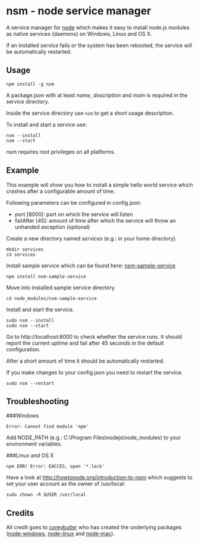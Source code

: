 nsm - node service manager
==========================

A service manager for [node](http://nodejs.org) which makes it easy to install node.js modules as native services (daemons) on Windows, Linux and OS X.

If an installed service fails or the system has been rebooted, the service will be automatically restarted.

Usage
-----

```
npm install -g nsm
```

A package.json with at least *name*, *description* and *main* is required in the service directory.

Inside the service directory use `nsm` to get a short usage description.

To install and start a service use:

```
nsm --install
nsm --start
```

nsm requires root privileges on all platforms.

Example
-------

This example will show you how to install a simple hello world service which crashes after a configurable amount of time.

Following parameters can be configured in config.json:

- port [8000]: port on which the service will listen
- failAfter [45]: amount of time after which the service will throw an unhanded exception (optional)

Create a new directory named *services* (e.g.: in your home directory).

```
mkdir services
cd services
```

Install sample service which can be found here: [nsm-sample-service](https://npmjs.org/package/nsm-sample-service)

```
npm install nsm-sample-service
```

Move into installed sample service directory.

```
cd node_modules/nsm-sample-service
```

Install and start the service.

```
sudo nsm --install
sudo nsm --start
```

Go to http://localhost:8000 to check whether the service runs. It should report the current uptime and fail after 45 seconds in the default configuration.

After a short amount of time it should be automatically restarted.

If you make changes to your config.json you need to restart the service.

```
sudo nsm --restart
```

Troubleshooting
---------------

###Windows

```
Error: Cannot find module 'npm'
```

Add NODE_PATH (e.g.: C:\Program Files\nodejs\node_modules) to your environment variables.

###Linux and OS X

```
npm ERR! Error: EACCES, open '*.lock'
```

Have a look at http://howtonode.org/introduction-to-npm which suggests to set your user account as the owner of /usr/local:

```
sudo chown -R $USER /usr/local
```

Credits
-------

All credit goes to [coreybutler](https://github.com/coreybutler) who has created the underlying packages ([node-windows](https://github.com/coreybutler/node-windows), [node-linux](https://github.com/coreybutler/node-linux) and [node-mac](https://github.com/coreybutler/node-mac)).
